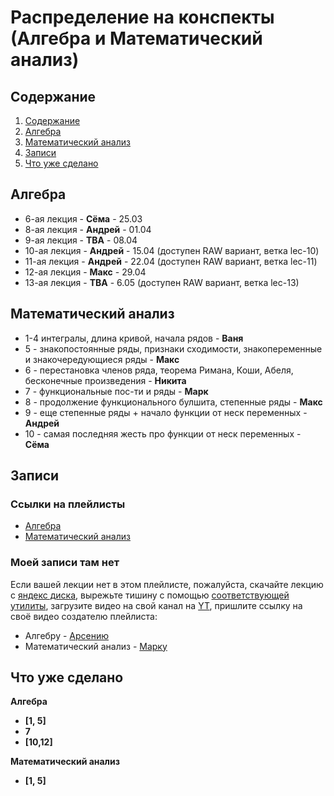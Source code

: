 # Распределение на конспекты (Алгебра и Математический анализ)

## Содержание
1. [Содержание](#содержание)
1. [Алгебра](#алгебра)
1. [Математический анализ](#математический-анализ)
1. [Записи](#записи)
1. [Что уже сделано](#что-уже-сделано)

## Алгебра
* 6-ая лекция - **Сёма** - 25.03
* 8-ая лекция - **Андрей** - 01.04
* 9-ая лекция - **TBA** - 08.04
* 10-ая лекция - **Андрей** - 15.04 (доступен RAW вариант, ветка lec-10)
* 11-ая лекция - **Андрей** - 22.04 (доступен RAW вариант, ветка lec-11)
* 12-ая лекция - **Макс** - 29.04
* 13-ая лекция - **TBA** - 6.05 (доступен RAW вариант, ветка lec-13)

## Математический анализ
* 1-4 интегралы, длина кривой, начала рядов - **Ваня**
* 5 - знакопостоянные ряды, признаки сходимости, знакопеременные и знакочередующиеся ряды - **Макс**
* 6 - перестановка членов ряда, теорема Римана, Коши, Абеля, бесконечные произведения - **Никита**
* 7 - функциональные пос-ти и ряды - **Марк**
* 8 - продолжение функционального булшита, степенные ряды - **Макс**
* 9 - еще степенные ряды + начало функции от неск переменных - **Андрей**
* 10 - самая последняя жесть про функции от неск переменных - **Сёма**


## Записи
### Ссылки на плейлисты
* [Алгебра](https://www.youtube.com/playlist?list=PL-XfgOapHEQcpZjEQnZPZ7zGBBStGCMxx)
* [Математический анализ](https://www.youtube.com/playlist?list=PL3g-xteRBITYF6CrQskAz2lQ-XxthhFeD)
### Моей записи там нет 
Если вашей лекции нет в этом плейлисте, пожалуйста, скачайте лекцию с [яндекс диска](https://disk.yandex.ru/d/lacPhEGe-5xpFQ?w=1), вырежьте тишину с помощью [соответствующей утилиты](https://github.com/WyattBlue/auto-editor), загрузите видео на свой канал на [YT](https://www.youtube.com/), пришлите ссылку на своё видео создателю плейлиста:
* Алгебру - [Арсению](https://t.me/electfreak)
* Математический анализ - [Марку](https://t.me/markprudnikov)
## Что уже сделано 
**Алгебра**
* **[1, 5]**
* **7**
* **[10,12]**

**Математический анализ**
* **[1, 5]**

